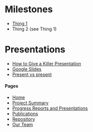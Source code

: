[//]: # (Copyright 2022, !!!Put name here, see repo code examples!!!)
[//]: # (All rights reserved.)
[//]: # (Distributed under the terms of the BSD 3-Clause License.)

# Milestones

- [Thing 1](https://seuss.fandom.com/wiki/Thing_One_and_Thing_Two)
- Thing 2 (see Thing 1)

# Presentations

- [How to Give a Killer Presentation](https://hbr.org/2013/06/how-to-give-a-killer-presentation)
- [Google Slides](https://www.google.com/slides/about/)
- [Present vs present](https://grammarist.com/heteronyms/present-vs-present/)



#### Pages

- [Home](index.md)
- [Project Summary](project_summary.md)
- [Progress Reports and Presentations](prog_and_pres.md)
- [Publications](publications.md)
- [Repository](https://github.com/ChaceAshcraft/my_test_wiki_repo/tree/gh-pages)
- [Our Team](team.md)